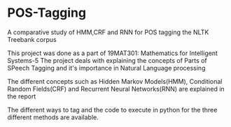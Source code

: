 # POS-Tagging
A comparative study of HMM,CRF and RNN for POS tagging the NLTK Treebank corpus

This project was done as a part of 19MAT301: Mathematics for Intelligent Systems-5
The project deals with explaining the concepts of Parts of SPeech Tagging and it's importance in Natural Language processing

The different concepts such as Hidden Markov Models(HMM), Conditional Random Fields(CRF) and Recurrent Neural Networks(RNN) are
explained in the report

The different ways to tag and the code to execute in python for the three different methods are available.
